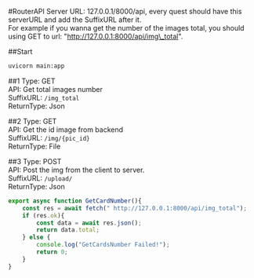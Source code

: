 #RouterAPI
Server URL: 127.0.0.1/8000/api, every quest should have this serverURL and add the SuffixURL after it.  
For example if you wanna get the number of the images total, you should using GET to url: "http://127.0.0.1:8000/api/img\_total".

##Start
```bash
uvicorn main:app
```


##1
Type: GET  
API: Get total images number  
SuffixURL: `/img_total`  
ReturnType: Json  

##2
Type: GET  
API: Get the id image from backend  
SuffixURL: `/img/{pic_id}`  
ReturnType: File  

##3
Type: POST  
API: Post the img from the client to server.  
SuffixURL: `/upload/`  
ReturnType: Json


```javascript
export async function GetCardNumber(){
    const res = await fetch(" http://127.0.0.1:8000/api/img_total");
    if (res.ok){
        const data = await res.json();
        return data.total;
    } else {
        console.log("GetCardsNumber Failed!");
        return 0;
    }
}
```



